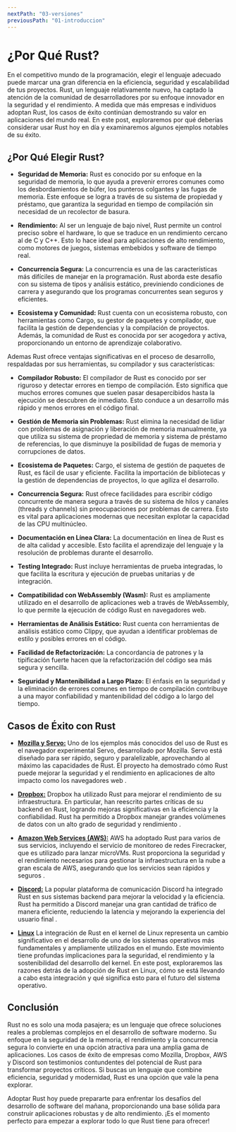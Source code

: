 ```yaml
---
nextPath: "03-versiones"
previousPath: "01-introduccion"
---
```


# ¿Por Qué Rust?

En el competitivo mundo de la programación, elegir el lenguaje adecuado puede marcar una gran diferencia en la eficiencia, seguridad y escalabilidad de tus proyectos. Rust, un lenguaje relativamente nuevo, ha captado la atención de la comunidad de desarrolladores por su enfoque innovador en la seguridad y el rendimiento. A medida que más empresas e individuos adoptan Rust, los casos de éxito continúan demostrando su valor en aplicaciones del mundo real. En este post, exploraremos por qué deberías considerar usar Rust hoy en día y examinaremos algunos ejemplos notables de su éxito.

## ¿Por Qué Elegir Rust?

- **Seguridad de Memoria:** Rust es conocido por su enfoque en la seguridad de memoria, lo que ayuda a prevenir errores comunes como los desbordamientos de búfer, los punteros colgantes y las fugas de memoria. Este enfoque se logra a través de su sistema de propiedad y préstamo, que garantiza la seguridad en tiempo de compilación sin necesidad de un recolector de basura.

- **Rendimiento:** Al ser un lenguaje de bajo nivel, Rust permite un control preciso sobre el hardware, lo que se traduce en un rendimiento cercano al de C y C++. Esto lo hace ideal para aplicaciones de alto rendimiento, como motores de juegos, sistemas embebidos y software de tiempo real.

- **Concurrencia Segura:** La concurrencia es una de las características más difíciles de manejar en la programación. Rust aborda este desafío con su sistema de tipos y análisis estático, previniendo condiciones de carrera y asegurando que los programas concurrentes sean seguros y eficientes.

- **Ecosistema y Comunidad:** Rust cuenta con un ecosistema robusto, con herramientas como Cargo, su gestor de paquetes y compilador, que facilita la gestión de dependencias y la compilación de proyectos. Además, la comunidad de Rust es conocida por ser acogedora y activa, proporcionando un entorno de aprendizaje colaborativo.

Ademas Rust ofrece ventajas significativas en el proceso de desarrollo, respaldadas por sus herramientas, su compilador y sus características:

- **Compilador Robusto:** El compilador de Rust es conocido por ser riguroso y detectar errores en tiempo de compilación. Esto significa que muchos errores comunes que suelen pasar desapercibidos hasta la ejecución se descubren de inmediato. Esto conduce a un desarrollo más rápido y menos errores en el código final.

- **Gestión de Memoria sin Problemas:** Rust elimina la necesidad de lidiar con problemas de asignación y liberación de memoria manualmente, ya que utiliza su sistema de propriedad de memoria y sistema de préstamo de referencias, lo que disminuye la posibilidad de fugas de memoria y corrupciones de datos.

- **Ecosistema de Paquetes:** Cargo, el sistema de gestión de paquetes de Rust, es fácil de usar y eficiente. Facilita la importación de bibliotecas y la gestión de dependencias de proyectos, lo que agiliza el desarrollo.

- **Concurrencia Segura:** Rust ofrece facilidades para escribir código concurrente de manera segura a través de su sistema de hilos y canales (threads y channels) sin preocupaciones por problemas de carrera. Esto es vital para aplicaciones modernas que necesitan explotar la capacidad de las CPU multinúcleo.

- **Documentación en Línea Clara:** La documentación en línea de Rust es de alta calidad y accesible. Esto facilita el aprendizaje del lenguaje y la resolución de problemas durante el desarrollo.

- **Testing Integrado:**
    Rust incluye herramientas de prueba integradas, lo que facilita la escritura y ejecución de pruebas unitarias y de integración.

- **Compatibilidad con WebAssembly (Wasm):**
    Rust es ampliamente utilizado en el desarrollo de aplicaciones web a través de WebAssembly, lo que permite la ejecución de código Rust en navegadores web.

- **Herramientas de Análisis Estático:**
    Rust cuenta con herramientas de análisis estático como Clippy, que ayudan a identificar problemas de estilo y posibles errores en el código.

- **Facilidad de Refactorización:**
    La concordancia de patrones y la tipificación fuerte hacen que la refactorización del código sea más segura y sencilla.

- **Seguridad y Mantenibilidad a Largo Plazo:**
    El énfasis en la seguridad y la eliminación de errores comunes en tiempo de compilación contribuye a una mayor confiabilidad y mantenibilidad del código a lo largo del tiempo.

## Casos de Éxito con Rust

- [**Mozilla y Servo:**](https://github.com/servo/servo)
    Uno de los ejemplos más conocidos del uso de Rust es el navegador experimental Servo, desarrollado por Mozilla. Servo está diseñado para ser rápido, seguro y paralelizable, aprovechando al máximo las capacidades de Rust. El proyecto ha demostrado cómo Rust puede mejorar la seguridad y el rendimiento en aplicaciones de alto impacto como los navegadores web .

- [**Dropbox:**](https://dropbox.tech/application/why-we-built-a-custom-rust-library-for-capture)
    Dropbox ha utilizado Rust para mejorar el rendimiento de su infraestructura. En particular, han reescrito partes críticas de su backend en Rust, logrando mejoras significativas en la eficiencia y la confiabilidad. Rust ha permitido a Dropbox manejar grandes volúmenes de datos con un alto grado de seguridad y rendimiento .

- [**Amazon Web Services (AWS):**](https://aws.amazon.com/es/blogs/opensource/sustainability-with-rust)
    AWS ha adoptado Rust para varios de sus servicios, incluyendo el servicio de monitoreo de redes Firecracker, que es utilizado para lanzar microVMs. Rust proporciona la seguridad y el rendimiento necesarios para gestionar la infraestructura en la nube a gran escala de AWS, asegurando que los servicios sean rápidos y seguros  .

- [**Discord:**](https://discord.com/blog/why-discord-is-switching-from-go-to-rust)
    La popular plataforma de comunicación Discord ha integrado Rust en sus sistemas backend para mejorar la velocidad y la eficiencia. Rust ha permitido a Discord manejar una gran cantidad de tráfico de manera eficiente, reduciendo la latencia y mejorando la experiencia del usuario final .

- [**Linux**](https://git.kernel.org/pub/scm/linux/kernel/git/torvalds/linux.git/commit/?id=8aebac82933ff1a7c8eede18cab11e1115e2062b)
    La integración de Rust en el kernel de Linux representa un cambio significativo en el desarrollo de uno de los sistemas operativos más fundamentales y ampliamente utilizados en el mundo. Este movimiento tiene profundas implicaciones para la seguridad, el rendimiento y la sostenibilidad del desarrollo del kernel. En este post, exploraremos las razones detrás de la adopción de Rust en Linux, cómo se está llevando a cabo esta integración y qué significa esto para el futuro del sistema operativo.

## Conclusión

Rust no es solo una moda pasajera; es un lenguaje que ofrece soluciones reales a problemas complejos en el desarrollo de software moderno. Su enfoque en la seguridad de la memoria, el rendimiento y la concurrencia segura lo convierte en una opción atractiva para una amplia gama de aplicaciones. Los casos de éxito de empresas como Mozilla, Dropbox, AWS y Discord son testimonios contundentes del potencial de Rust para transformar proyectos críticos. Si buscas un lenguaje que combine eficiencia, seguridad y modernidad, Rust es una opción que vale la pena explorar.

Adoptar Rust hoy puede prepararte para enfrentar los desafíos del desarrollo de software del mañana, proporcionando una base sólida para construir aplicaciones robustas y de alto rendimiento. ¡Es el momento perfecto para empezar a explorar todo lo que Rust tiene para ofrecer!
